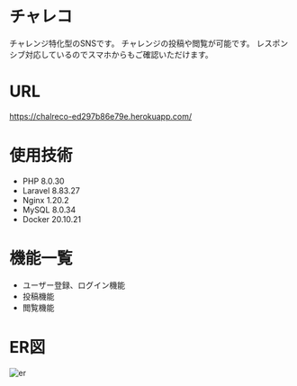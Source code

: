 # チャレコ
チャレンジ特化型のSNSです。
チャレンジの投稿や閲覧が可能です。
レスポンシブ対応しているのでスマホからもご確認いただけます。

# URL
https://chalreco-ed297b86e79e.herokuapp.com/

# 使用技術
* PHP 8.0.30
* Laravel 8.83.27
* Nginx 1.20.2
* MySQL 8.0.34
* Docker 20.10.21

# 機能一覧
* ユーザー登録、ログイン機能
* 投稿機能
* 閲覧機能

# ER図
![er](https://github.com/yamamoto117/chalreco/assets/99392507/688d8a7d-555c-43e1-876d-bd8a8ec519d6)
